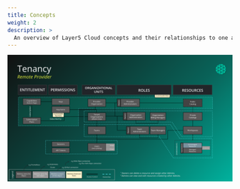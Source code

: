 ```yaml
---
title: Concepts
weight: 2
description: >
  An overview of Layer5 Cloud concepts and their relationships to one another.
---
```


![concepts-overview](concepts-overview.svg "image-center-shadow")

<!--
{{% pageinfo %}}
Page under construction.
{{% /pageinfo %}}

For many projects, users may not need much information beyond the information in the [Overview](/docs/overview/), so this section is **optional**. However if there are areas where your users will need a more detailed understanding of a given term or feature in order to do anything useful with your project (or to not make mistakes when using it) put that information in this section. For example, you may want to add some conceptual pages if you have a large project with many components and a complex architecture.

Remember to focus on what the user needs to know, not just what you think is interesting about your project! If they don’t need to understand your original design decisions to use or contribute to the project, don’t put them in, or include your design docs in your repo and link to them. Similarly, most users will probably need to know more about how features work when in use rather than how they are implemented. Consider a separate architecture page for more detailed implementation and system design information that potential project contributors can consult.


{{ $context := . }}
{{ range $taxo, $taxo_map := .Site.Taxonomies }}
  {{ partial "taxonomy_terms_article.html" (dict "context" $context "taxo" $taxo ) }}
{{ end }} -->
